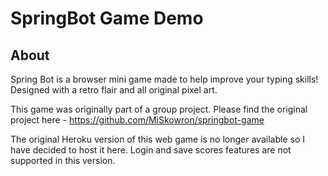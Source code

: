 # SpringBot Game Demo

## About

Spring Bot is a browser mini game made to help improve your typing skills! Designed with a retro flair and all original pixel art. 

This game was originally part of a group project. Please find the original project here - https://github.com/MiSkowron/springbot-game 

The original Heroku version of this web game is no longer available so I have decided to host it here. Login and save scores features are not supported in this version.

